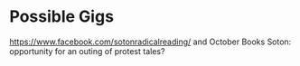 # Possible Gigs

https://www.facebook.com/sotonradicalreading/ and October Books Soton: opportunity for an outing of protest tales?



